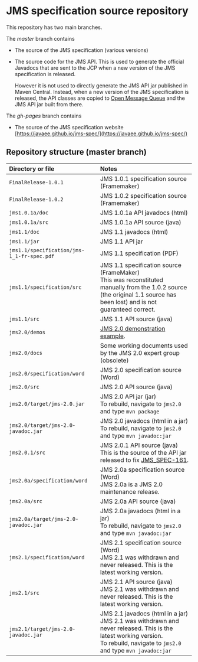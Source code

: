 # JMS specification source repository

This repository has two main branches.

The _master_ branch contains

*   The source of the JMS specification (various versions)

*   The source code for the JMS API. This is used  to generate the official Javadocs that are sent to the JCP when a new version of the JMS specification is released.

    However it is not used to directly generate the JMS API jar published in Maven Central. Instead, when a new version of the JMS specification is released, the API classes are copied to [Open Message Queue](https://github.com/javaee/openmq) and the JMS API jar built from there.    

The _gh-pages_ branch contains

* The source of the JMS specification website [https://javaee.github.io/jms-spec/](https://javaee.github.io/jms-spec/)

## Repository structure (master branch)

Directory or file | Notes
:--- | :---
`FinalRelease-1.0.1` | JMS 1.0.1 specification source (Framemaker)
`FinalRelease-1.0.2` | JMS 1.0.2 specification source (Framemaker)
`jms1.0.1a/doc` | JMS 1.0.1a API javadocs (html)
`jms1.0.1a/src` | JMS 1.0.1a API source (java)
`jms1.1/doc` | JMS 1.1 javadocs (html)
`jms1.1/jar` | JMS 1.1 API jar 
`jms1.1/specification/jms-1_1-fr-spec.pdf` | JMS 1.1 specification (PDF)
`jms1.1/specification/src` | JMS 1.1 specification source (FrameMaker)<br/> This was reconstituted manually from the 1.0.2 source (the original 1.1 source has been lost) and is not guaranteed correct.
`jms1.1/src` | JMS 1.1 API source (java)
`jms2.0/demos` | [JMS 2.0 demonstration example](https://javaee.github.io/jms-spec/pages/JMS20FinalRelease#jms-20-demonstration-examples).
`jms2.0/docs` | Some working documents used by the JMS 2.0 expert group (obsolete)
`jms2.0/specification/word` | JMS 2.0 specification source (Word)
`jms2.0/src` | JMS 2.0 API source (java)
`jms2.0/target/jms-2.0.jar` | JMS 2.0 API jar (jar)<br>To rebuild, navigate to  `jms2.0` and type `mvn package`
`jms2.0/target/jms-2.0-javadoc.jar` | JMS 2.0 javadocs (html in a jar)<br/>To rebuild, navigate to  `jms2.0` and type `mvn javadoc:jar`
`jms2.0.1/src` | JMS 2.0.1 API source (java)<br>This is the source of the API jar released to fix [JMS_SPEC-161](https://github.com/javaee/jms-spec/issues/161). 
`jms2.0a/specification/word` | JMS 2.0a specification source (Word)<br>JMS 2.0a is a JMS 2.0 maintenance release.
`jms2.0a/src` | JMS 2.0a API source (java)
`jms2.0a/target/jms-2.0-javadoc.jar` | JMS 2.0a javadocs (html in a jar)<br/>To rebuild, navigate to  `jms2.0` and type `mvn javadoc:jar`
`jms2.1/specification/word` | JMS 2.1 specification source (Word)<br>JMS 2.1 was withdrawn and never released. This is the latest working version.
`jms2.1/src` | JMS 2.1 API source (java)<br>JMS 2.1 was withdrawn and never released. This is the latest working version.
`jms2.1/target/jms-2.0-javadoc.jar` | JMS 2.1 javadocs (html in a jar)<br>JMS 2.1 was withdrawn and never released. This is the latest working version.<br/>To rebuild, navigate to  `jms2.0` and type `mvn javadoc:jar`